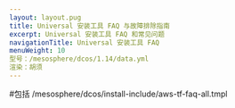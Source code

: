 ```yaml
---
layout: layout.pug
title: Universal 安装工具 FAQ 与故障排除指南
excerpt: Universal 安装工具 FAQ 和常见问题
navigationTitle: Universal 安装工具 FAQ
menuWeight: 10
型号：/mesosphere/dcos/1.14/data.yml
渲染：胡须
---
```


#包括 /mesosphere/dcos/install-include/aws-tf-faq-all.tmpl
